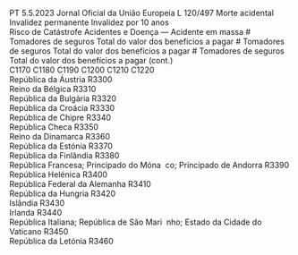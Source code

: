 PT  5.5.2023 Jornal Oficial da União Europeia L 120/497
 Morte acidental  Invalidez permanente  Invalidez por 10 anos  
Risco de Catástrofe Acidentes e Doença — Acidente em 
massa  # Tomadores de 
seguros  Total do valor 
dos benefícios a 
pagar  # Tomadores de 
seguros  Total do valor dos 
benefícios a pagar  # Tomadores de 
seguros  Total do valor dos 
benefícios a pagar  (cont.)  
C1170  C1180  C1190  C1200  C1210  C1220  
República da Áustria  R3300  
Reino da Bélgica  R3310  
República da Bulgária  R3320  
República da Croácia  R3330  
República de Chipre  R3340  
República Checa  R3350  
Reino da Dinamarca  R3360  
República da Estónia  R3370  
República da Finlândia  R3380  
República Francesa; Principado do Móna ­
co; Principado de Andorra  R3390  
República Helénica  R3400  
República Federal da Alemanha  R3410  
República da Hungria  R3420  
Islândia  R3430  
Irlanda  R3440  
República Italiana; República de São Mari ­
nho; Estado da Cidade do Vaticano  R3450  
República da Letónia  R3460